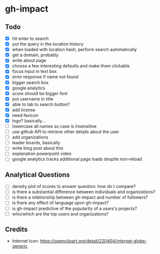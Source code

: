 # gh-impact

## Todo

- [x] hit enter to search
- [x] put the query in the location history
- [x] when loaded with location hash, perform search automatically
- [x] get a domain, probably
- [x] write about page
- [x] choose a few interesting defaults and make them clickable
- [x] focus input in text box
- [x] error response if name not found
- [x] bigger search box
- [x] google analytics
- [x] score should be bigger font
- [x] put username in title
- [x] able to tab to search button?
- [x] add license
- [x] need favicon
- [x] logo? basically...
- [ ] lowercase all names so case is insensitive
- [ ] use github API to retrieve other details about the user
- [ ] add organizations
- [ ] leader boards, basically
- [ ] write blog post about this
- [ ] explanation powerpoint video
- [ ] google analytics tracks additional page loads despite non-reload

## Analytical Questions

- [ ] density plot of scores to answer question: how do I compare?
- [ ] is there a substantial difference between individuals and organizations?
- [ ] is there a relationship between gh-impact and number of followers?
- [ ] is there any effect of language upon gh-impact?
- [ ] is gh-impact predictive of the popularity of a users's projects?
- [ ] who/which are the top users and organizations?

## Credits

- Internet Icon: https://openclipart.org/detail/220404/internet-globe-generic
